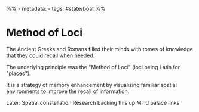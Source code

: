 %% - metadata:
	- tags: #state/boat %%
# Method of Loci
The Ancient Greeks and Romans filled their minds with tomes of knowledge that they could recall when needed. 

The underlying principle was the "Method of Loci" (loci being Latin for "places"). 

It is a strategy of memory enhancement by visualizing familiar spatial environments to improve the recall of information.

Later:
Spatial constellation 
Research backing this up
Mind palace links